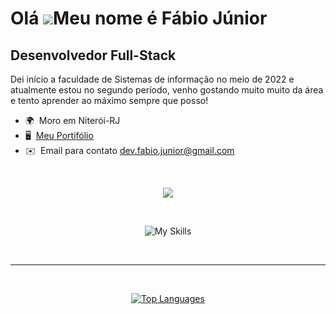 Olá ![](https://user-images.githubusercontent.com/18350557/176309783-0785949b-9127-417c-8b55-ab5a4333674e.gif)Meu nome é Fábio Júnior
====================================================================================================================================

Desenvolvedor Full-Stack
------------------------

Dei início a faculdade de Sistemas de informação no meio de 2022 e atualmente estou no segundo período, venho gostando muito muito da área e tento aprender ao máximo sempre que posso!

*   🌍  Moro em Niterói-RJ
*   🖥️  [Meu Portifólio](https://fabiojr0.github.io/Portifolio/)
*   ✉️  Email para contato [dev.fabio.junior@gmail.com](mailto:dev.fabio.junior@gmail.com)

<br/>
<div align="center">
  
  ![](https://github-readme-streak-stats.herokuapp.com/?user=fabiojr0&theme=dark&hide_border=false) 
 
<br/>

![My Skills](https://skillicons.dev/icons?i=react,tailwindcss,js,html,css,figma,java,cs,nodejs,py,mongodb,mysql)

<br/>

---

<br/>

<a href="https://github.com/fabiojr0" ><img src="https://github-readme-stats.vercel.app/api/top-langs/?username=fabiojr0&langs_count=10&title_color=0891b2&text_color=ffffff&icon_color=0891b2&bg_color=1c1917&hide_border=true&locale=en&custom_title=Top%20%Languages" alt="Top Languages"/></a>

</div>


